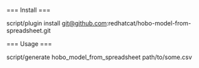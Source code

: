 === Install ===

script/plugin install git@github.com:redhatcat/hobo-model-from-spreadsheet.git

=== Usage ===

script/generate hobo_model_from_spreadsheet path/to/some.csv
